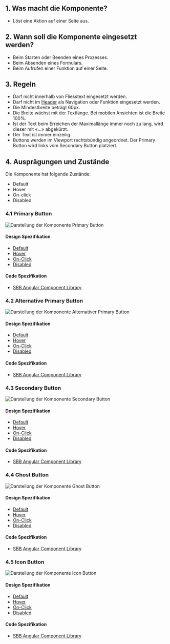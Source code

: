 ## 1. Was macht die Komponente?
* Löst eine Aktion auf einer Seite aus.


## 2. Wann soll die Komponente eingesetzt werden?
* Beim Starten oder Beenden eines Prozesses.
* Beim Absenden eines Formulars.
* Beim Aufrufen einer Funktion auf einer Seite.


## 3. Regeln
* Darf nicht innerhalb von Fliesstext eingesetzt werden.
* Darf nicht im [Header](https://digital.sbb.ch/de/webapps/modules/header) als Navigation oder Funktion eingesetzt werden.
* Die Mindestbreite beträgt 60px.
* Die Breite wächst mit der Textlänge. Bei mobilen Ansichten ist die Breite 100%.
* Ist der Text beim Erreichen der Maximallänge immer noch zu lang, wird dieser mit «\...» abgekürzt.
* Der Text ist immer einzeilig.
* Buttons werden im Viewport rechtsbündig angeordnet. Der Primary Button wird links vom Secondary Button platziert.


## 4. Ausprägungen und Zustände
Die Komponente hat folgende Zustände:
* Default
* Hover
* On-click
* Disabled

### 4.1 Primary Button
![Darstellung der Komponente Primary Button](https://raw.githubusercontent.com/sbb-design-systems/sbb-design-system/master/webapp/components/button/images/button_primary.png 'class: image')

#### Design Spezifikation
* [Default](https://sbb.invisionapp.com/d/main#/console/17140415/355318382/inspect)
* [Hover](https://sbb.invisionapp.com/d/main#/console/17140415/355318383/inspect)
* [On-Click](https://sbb.invisionapp.com/d/main#/console/17140415/355318384/inspect)
* [Disabled](https://sbb.invisionapp.com/d/main#/console/17140415/355318385/inspect)

#### Code Spezifikation
* [SBB Angular Component Library](https://sbb-angular.app.sbb.ch/latest/business/components/button)

### 4.2 Alternative Primary Button
![Darstellung der Komponente Alternativer Primary Button](https://raw.githubusercontent.com/sbb-design-systems/sbb-design-system/master/webapp/components/button/images/button_primary_alternative.png 'class: image')

#### Design Spezifikation
* [Default](https://sbb.invisionapp.com/d/main#/console/17140415/355328674/inspect)
* [Hover](https://sbb.invisionapp.com/d/main#/console/17140415/355328675/inspect)
* [On-Click](https://sbb.invisionapp.com/d/main#/console/17140415/355328676/inspect)
* [Disabled](https://sbb.invisionapp.com/d/main#/console/17140415/355328677/inspect)

#### Code Spezifikation
* [SBB Angular Component Library](https://sbb-angular.app.sbb.ch/latest/business/components/button)

### 4.3 Secondary Button
![Darstellung der Komponente Secondary Button](https://raw.githubusercontent.com/sbb-design-systems/sbb-design-system/master/webapp/components/button/images/button_secondary.png 'class: image')

#### Design Spezifikation
* [Default](https://sbb.invisionapp.com/d/main#/console/17140415/355318390/inspect)
* [Hover](https://sbb.invisionapp.com/d/main#/console/17140415/355318391/inspect)
* [On-Click](https://sbb.invisionapp.com/d/main#/console/17140415/355318392/inspect)
* [Disabled](https://sbb.invisionapp.com/d/main#/console/17140415/355318393/inspect)

#### Code Spezifikation
* [SBB Angular Component Library](https://sbb-angular.app.sbb.ch/latest/business/components/button)

### 4.4 Ghost Button
![Darstellung der Komponente Ghost Button](https://raw.githubusercontent.com/sbb-design-systems/sbb-design-system/master/webapp/components/button/images/button_ghost.png 'class: image')

#### Design Spezifikation
* [Default](https://sbb.invisionapp.com/d/main#/console/17140415/355318394/inspect)
* [Hover](https://sbb.invisionapp.com/d/main#/console/17140415/355318395/inspect)
* [On-Click](https://sbb.invisionapp.com/d/main#/console/17140415/355318396/inspect)
* [Disabled](https://sbb.invisionapp.com/d/main#/console/17140415/355318397/inspect)

#### Code Spezifikation
* [SBB Angular Component Library](https://sbb-angular.app.sbb.ch/latest/business/components/button)

### 4.5 Icon Button
![Darstellung der Komponente Icon Button](https://raw.githubusercontent.com/sbb-design-systems/sbb-design-system/master/webapp/components/button/images/button_icon.png 'class: image')

#### Design Spezifikation
* [Default](https://sbb.invisionapp.com/d/main#/console/17140415/355318398/inspect)
* [Hover](https://sbb.invisionapp.com/d/main#/console/17140415/355318399/inspect)
* [On-Click](https://sbb.invisionapp.com/d/main#/console/17140415/355318400/inspect)
* [Disabled](https://sbb.invisionapp.com/d/main#/console/17140415/355318401/inspect)

#### Code Spezifikation
* [SBB Angular Component Library](https://sbb-angular.app.sbb.ch/latest/business/components/button)
